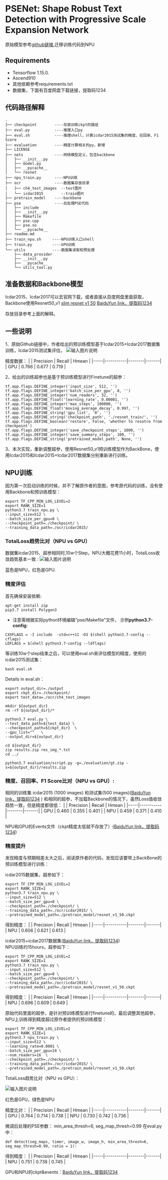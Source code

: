 # PSENet: Shape Robust Text Detection with Progressive Scale Expansion Network
原始模型参考[github链接](https://github.com/liuheng92/tensorflow_PSENet),迁移训练代码到NPU

## Requirements
- Tensorflow 1.15.0.
- Ascend910
- 其他依赖参考requirements.txt
- 数据集，下面有百度网盘下载链接，提取码1234

## 代码路径解释
```shell
.
├── checkpoint        ----存放训练ckpt的路径
├── eval.py           ----推理入口py     
├── eval.sh           ----推理shell，计算icdar2015测试集的精度、召回率、F1 Score
├── evaluation        ----精度计算相关的py，新增
├── LICENSE
├── nets              ----网络模型定义，包含backbone
│   ├── __init__.py
│   ├── model.py
│   ├── __pycache__
│   └── resnet
├── npu_train.py      ----NPU训练
├── ocr               ----数据集存放目录
│   ├── ch4_test_images  --test图片
│   └── icdar2015        --train图片
├── pretrain_model    ----backbone
├── pse               ----后处理PSE代码
│   ├── include
│   ├── __init__.py
│   ├── Makefile
│   ├── pse.cpp
│   ├── pse.so
│   └── __pycache__
├── readme.md
├── train_npu.sh     ----NPU训练入口shell
├── train.py         ----GPU训练
└── utils            ----数据集读取和预处理
    ├── data_provider
    ├── __init__.py
    ├── __pycache__
    └── utils_tool.py
```

## 准备数据和Backbone模型
Icdar2015、Icdar2017可以去官网下载，或者直接从百度网盘里面获取，Backbone使用Resnet50_v1 [slim resnet v1 50](http://download.tensorflow.org/models/resnet_v1_50_2016_08_28.tar.gz) [BaiduYun link，提取码1234](https://pan.baidu.com/s/1gh8q0WWoqWXHHtIumUG_Mg) 

存放目录参考上面的解释。

## 一些说明
1、原始Github链接中，作者给出的预训练模型基于Icdar2015+Icdar2017数据集训练，Icdar2015测试集评估，
![输入图片说明](https://images.gitee.com/uploads/images/2021/0219/235136_f88bf050_8432352.png "屏幕截图.png")

精度数据：
|     | Precision | Recall | Hmean |
|-----|-----------|--------|-------|
| GPU | 0.766     | 0.677  | 0.719 |

2、给出的训练超参也是基于预训练模型进行Finetune的超参：
```
tf.app.flags.DEFINE_integer('input_size', 512, '')
tf.app.flags.DEFINE_integer('batch_size_per_gpu', 8, '')
tf.app.flags.DEFINE_integer('num_readers', 32, '')
tf.app.flags.DEFINE_float('learning_rate', 0.00001, '')
tf.app.flags.DEFINE_integer('max_steps', 100000, '')
tf.app.flags.DEFINE_float('moving_average_decay', 0.997, '')
tf.app.flags.DEFINE_string('gpu_list', '0', '')
tf.app.flags.DEFINE_string('checkpoint_path', './resnet_train/', '')
tf.app.flags.DEFINE_boolean('restore', False, 'whether to resotre from checkpoint')
tf.app.flags.DEFINE_integer('save_checkpoint_steps', 1000, '')
tf.app.flags.DEFINE_integer('save_summary_steps', 100, '')
tf.app.flags.DEFINE_string('pretrained_model_path', None, '')
```
3、本次实现，重新调整超参，使用Resnet50_v1预训练模型作为BackBone，使用Icdar2015和Icdar2015+Icdar2017数据集分别重新进行训练。

## NPU训练
因为第一次启动训练的时候，并不了解原作者的意图，参考原代码的训练，没有使用Backbone和预训练模型：
```
export TF_CPP_MIN_LOG_LEVEL=2
export RANK_SIZE=1
python3.7 train_npu.py \
--input_size=512 \
--batch_size_per_gpu=8 \
--checkpoint_path=./checkpoint/ \
--training_data_path=./ocr/icdar2015/
```
### TotalLoss趋势比对（NPU vs GPU）
数据集Icdar2015、超参相同时,10w个Step，NPU大概花费11小时，TotalLoss收敛趋势基本一致 :
![输入图片说明](https://images.gitee.com/uploads/images/2021/0220/000403_b5cfae72_8432352.png "屏幕截图.png")

蓝色是NPU，红色是GPU.

### 精度评估
首先确保安装依赖:
```
apt-get install zip
pip3.7 install Polygon3
```
 - 注意需根据实际python环境编辑"pse/Makefile"文件， 示例**python3.7-config**:
```
CXXFLAGS = -I include  -std=c++11 -O3 $(shell python3.7-config --cflags)
LDFLAGS = $(shell python3.7-config --ldflags)
```
等训练10w个step结束之后，可以使用eval.sh来评估模型的精度，使用的icdar2015测试集：
```
bash eval.sh
```
Details in eval.sh：
```
export output_dir=./output
export ckpt_dir=./checkpoint/
export test_data=./ocr/ch4_test_images

mkdir ${output_dir}
rm -rf ${output_dir}/*

python3.7 eval.py \
--test_data_path=${test_data} \
--checkpoint_path=${ckpt_dir}  \
--gpu_list=""   \
--output_dir=${output_dir}

cd ${output_dir}
zip results.zip res_img_*.txt
cd ../

python3.7 evaluation/script.py -g=./evaluation/gt.zip -s=${output_dir}/results.zip
```
### 精度、召回率、F1 Score比对（NPU vs GPU）:
相同的训练集 icdar2015 (1000 images) 和测试集(500 images)([BaiduYun link，提取码1234](https://pan.baidu.com/s/12qlSPPZl2a8rAIqeMAMyUA) 
) 和相同的超参，不加载Backbone的情况下，虽然Loss值收敛趋势一致，但是精度都很低：
|     | Precision | Recall | Hmean |
|-----|-----------|--------|-------|
| GPU | 0.460     | 0.355  | 0.401 |
| NPU | 0.459     | 0.371  | 0.410 |

NPU和GPU的Events文件（ckpt精度太低就不存放了）([BaiduYun link，提取码1234](https://pan.baidu.com/s/1rxc7WabhieyXYvaNM9pQUw))

### 精度提升
发现精度与预期相差太大之后，阅读原作者的代码，发现应该要带上BackBone的预训练模型进行训练：

icdar2015数据集，超参如下：
```
export TF_CPP_MIN_LOG_LEVEL=2
export RANK_SIZE=1
python3.7 train_npu.py \
--input_size=512 \
--batch_size_per_gpu=8 \
--checkpoint_path=./checkpoint/ \
--training_data_path=./ocr/icdar2015/ \
--pretrained_model_path=./pretrain_model/resnet_v1_50.ckpt
```
得到精度：
|     | Precision | Recall | Hmean |
|-----|-----------|--------|-------|
| NPU | 0.606     | 0.621  | 0.613 |

icdar2015+icdar2017数据集([BaiduYun link，提取码1234](https://pan.baidu.com/s/1bmKVFuiDTpWg_TiYLDhnMg))\
NPU训练约15hours，超参如下：
```
export TF_CPP_MIN_LOG_LEVEL=2
export RANK_SIZE=1
python3.7 train_npu.py \
--input_size=512 \
--batch_size_per_gpu=8 \
--checkpoint_path=./checkpoint/ \
--training_data_path=./ocr/icdar2015/ \
--pretrained_model_path=./pretrain_model/resnet_v1_50.ckpt
```
得到精度：
|     | Precision | Recall | Hmean |
|-----|-----------|--------|-------|
| NPU | 0.696     | 0.609  | 0.649 |

原始代码里面的超参，是针对预训练模型进行finetune的，最后调整其他超参，NPU上训练得到精度超过原作者提供的预训练模型：
```
export TF_CPP_MIN_LOG_LEVEL=2
export RANK_SIZE=1
python3.7 npu_train.py \
--input_size=512 \
--learning_rate=0.0001 \
--batch_size_per_gpu=14 \
--num_readers=16  \
--checkpoint_path=./checkpoint/ \
--training_data_path=./ocr/icdar2015/ \
--pretrained_model_path=./pretrain_model/resnet_v1_50.ckpt
```
TotalLoss趋势比对（NPU vs GPU）：

![输入图片说明](https://images.gitee.com/uploads/images/2021/0220/002637_fe59b040_8432352.png "屏幕截图.png")

红色是GPU，绿色是NPU

精度比对：
|     | Precision | Recall | Hmean |
|-----|-----------|--------|-------|
| GPU | 0.764     | 0.714  | 0.738 |
| NPU | 0.730     | 0.742  | 0.736 |

微调后处理的PSE参数：
min_area_thresh=6, seg_map_thresh=0.99
在eval.py中：
```
def detect(seg_maps, timer, image_w, image_h, min_area_thresh=6, seg_map_thresh=0.99, ratio = 1):
```
得到精度：
|     | Precision | Recall | Hmean |
|-----|-----------|--------|-------|
| NPU | 0.751     | 0.738  | 0.745 |

GPU和NPU的ckpt&events：[BaiduYun link，提取码1234](https://pan.baidu.com/s/1oDi54CifBtWVIp6XsFluFQ)
